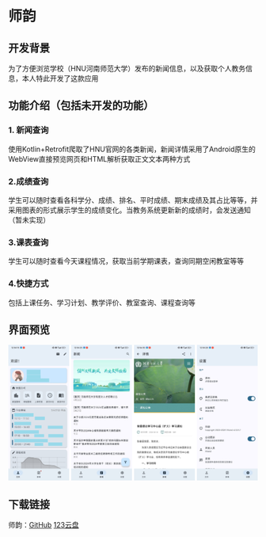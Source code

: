 # 师韵

## 开发背景

为了方便浏览学校（HNU河南师范大学）发布的新闻信息，以及获取个人教务信息，本人特此开发了这款应用

## 功能介绍（包括未开发的功能）

### 1. 新闻查询

使用Kotlin+Retrofit爬取了HNU官网的各类新闻，新闻详情采用了Android原生的WebView直接预览网页和HTML解析获取正文文本两种方式

### 2.成绩查询

学生可以随时查看各科学分、成绩、排名、平时成绩、期末成绩及其占比等等，并采用图表的形式展示学生的成绩变化。当教务系统更新新的成绩时，会发送通知（暂未实现）

### 3.课表查询

学生可以随时查看今天课程情况，获取当前学期课表，查询同期空闲教室等等

### 4.快捷方式

包括上课任务、学习计划、教学评价、教室查询、课程查询等

## 界面预览

!["Screen"](/img/Screenshot.png)

## 下载链接

师韵：[GitHub](https://raw.githubusercontent.com/JiaLiFuNia/SmartHNU/master/app/release/app-release.apk)
[123云盘](https://www.123pan.com/s/uyHuVv-dTdjH.html)